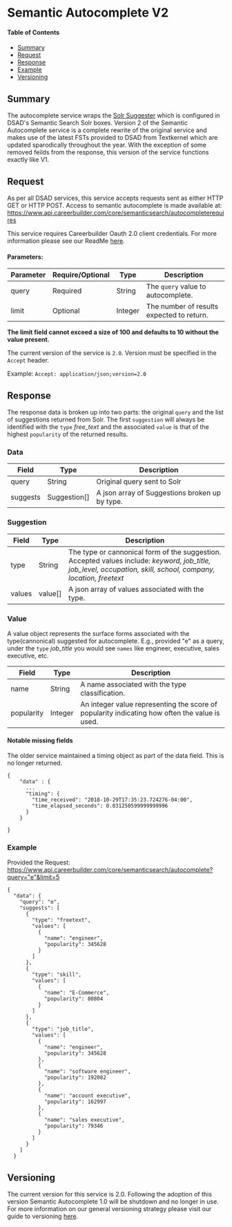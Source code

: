 Semantic Autocomplete V2
========================

#### Table of Contents

- [Summary](#summary)
- [Request](#request)
- [Response](#response)
- [Example](#example)
- [Versioning](#versioning)


## Summary
The autocomplete service wraps the [Solr Suggester](https://lucene.apache.org/solr/guide/6_6/suggester.html) which is configured in DSAD's Semantic Search Solr boxes. Version 2 of the Semantic Autocomplete service is a complete rewrite of the original service and makes use of the latest FSTs provided to DSAD from Textkernel which are updated sparodically throughout the year. With the exception of some removed feilds from the response, this version of the service functions exactly like V1.


## Request
As per all DSAD services, this service accepts requests sent as either HTTP GET or HTTP POST. Access to semantic autocomplete is made available at:
 https://www.api.careerbuilder.com/core/semanticsearch/autocompleterequires

 This service requires Careerbuilder Oauth 2.0 client credentials. For more information please see our ReadMe [here](/Readme.md#access).

#### Parameters:
| Parameter | Require/Optional | Type | Description |
|-----------|------------------|------|-------------|
| query | Required | String | The `query` value to autocomplete.
| limit | Optional | Integer | The number of results expected to return.

**The limit field cannot exceed a size of 100 and defaults to 10 without the value present.**

The current version of the service is `2.0`. Version must be specified in the ```Accept``` header.

Example: ```Accept: application/json;version=2.0```

## Response
The response data is broken up into two parts: the original `query` and the list of suggestions returned from Solr. The first `suggestion` will always be identified with the `type` *free_text* and the associated `value` is that of  the highest `popularity` of the returned results.

### Data
| Field | Type | Description |
|-------|------|-------------|
| query | String | Original query sent to Solr
| suggests | Suggestion[] | A json array of Suggestions broken up by type.

### Suggestion

| Field | Type | Description |
|-------|------|-------------|
| type | String | The type or cannonical form of the suggestion. Accepted values include: *keyword, job_title, job_level, occupation, skill, school, company, location, freetext*
| values | value[] | A json array of values associated with the type.


### Value
A value object represents the surface forms associated with the type(cannonical) suggested for autocomplete. E.g., provided "e" as a query, under the `type` *job_title* you would see `names` like engineer, executive, sales executive, etc.

| Field | Type | Description |
|-------|------|-------------|
| name | String | A name associated with the type classification.
| popularity | Integer | An integer value representing the score of popularity indicating how often the value is used.

#### Notable missing fields
The older service maintained a timing object as part of the data field. This is no longer returned.
```
{
    "data" : {
      ...
      "timing": {
        "time_received": "2018-10-29T17:35:23.724276-04:00",
        "time_elapsed_seconds": 0.031250599999999996
      }
    }

}
```

### Example
Provided the Request: https://www.api.careerbuilder.com/core/semanticsearch/autocomplete?query="e"&limit=5

```
{
  "data": {
    "query": "e",
    "suggests": [
      {
        "type": "freetext",
        "values": [
          {
            "name": "engineer",
            "popularity": 345628
          }
        ]
      },
      {
        "type": "skill",
        "values": [
          {
            "name": "E-Commerce",
            "popularity": 80804
          }
        ]
      },
      {
        "type": "job_title",
        "values": [
          {
            "name": "engineer",
            "popularity": 345628
          },
          {
            "name": "software engineer",
            "popularity": 192082
          },
          {
            "name": "account executive",
            "popularity": 162997
          },
          {
            "name": "sales executive",
            "popularity": 79346
          }
        ]
      }
    ]
  }
```

## Versioning
The current version for this service is 2.0. Following the adoption of this version Semantic Autocomplete 1.0 will be shutdown and no longer in use. For more information on our general versioning strategy please visit our guide to versioning [here](/Versioning.md).